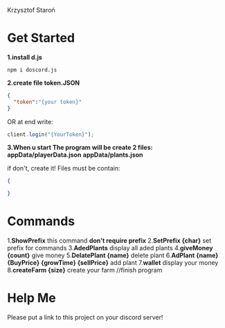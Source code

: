Krzysztof Staroń


# Get Started
**1.install d.js**
```
npm i doscord.js
```
**2.create file token.JSON**
```JSON
{
  "token":"{your token}"
}
```
OR at end write:
```JavaScript
client.login("{YourToken}");
```

**3.When u start The program will be create 2 files:**
**appData/playerData.json**
**appData/plants.json**

if don't, create it!
Files must be contain:
```JSON
{

}
```

# Commands
1.**ShowPrefix** this command **don't require prefix**
2.**SetPrefix {char}** set prefix for commands
3.**AdedPlants** display all aded plants
4.**giveMoney {count}** give money
5.**DelatePlant {name}** delete plant
6.**AdPlant {name} {BuyPrice} {growTime} {sellPrice}** add plant
7.**wallet** display your money
8.**createFarm {size}** create your farm
//finish program

# Help Me
Please put a link to this project on your discord server!

